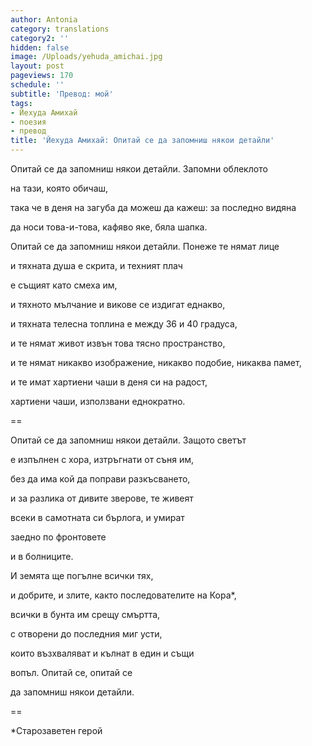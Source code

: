 ```yaml
---
author: Antonia
category: translations
category2: ''
hidden: false
image: /Uploads/yehuda_amichai.jpg
layout: post
pageviews: 170
schedule: ''
subtitle: 'Превод: мой'
tags:
- Йехуда Амихай
- поезия
- превод
title: 'Йехуда Амихай: Опитай се да запомниш някои детайли'
---
```


Опитай се да запомниш някои детайли. Запомни облеклото

на тази, която обичаш,

така че в деня на загуба да можеш да кажеш: за последно видяна

да носи това-и-това, кафяво яке, бяла шапка.

Опитай се да запомниш някои детайли. Понеже те нямат лице

и тяхната душа е скрита, и техният плач

е същият като смеха им,

и тяхното мълчание и викове се издигат еднакво,

и тяхната телесна топлина е между 36 и 40 градуса, 

и те нямат живот извън това тясно пространство,

и те нямат никакво изображение, никакво подобие, никаква памет,

и те имат хартиени чаши в деня си на радост,

хартиени чаши, използвани еднократно.

\==

Опитай се да запомниш някои детайли. Защото светът

е изпълнен с хора, изтръгнати от съня им,

без да има кой да поправи разкъсването,

и за разлика от дивите зверове, те живеят

всеки в самотната си бърлога, и умират

заедно по фронтовете

и в болниците.

И земята ще погълне всички тях,

и добрите, и злите, както последователите на Кора*,

всички в бунта им срещу смъртта,

с отворени до последния миг усти,

които възхваляват и кълнат в един и същи

вопъл. Опитай се, опитай се

да запомниш някои детайли. 

\==

\*Старозаветен герой